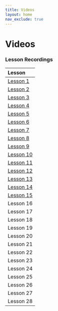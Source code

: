 ```yaml
---
title: Videos
layout: home
nav_exclude: true
---  
```


# Videos


### Lesson Recordings

| Lesson       |
|:-------------|
| <a href = "https://drive.google.com/file/d/1yPe08P_71ztKfRMRE_o4Gb5D8rHM1xM6/view?usp=drive_link">Lesson 1 </a>|
| <a href = "https://drive.google.com/file/d/1SC5wdPjspzGJquUnycONaEEaXxCZQNB4/view?usp=drive_link">Lesson 2 </a>|
| <a href = "https://drive.google.com/file/d/1PpSIxe9OoVUbC9qdNHId3odw3cAG1vSR/view?usp=drive_link">Lesson 3 </a>|
| <a href = "https://drive.google.com/file/d/19G7coHzjiz0mHcj3Q6jbMh3sYagFJ619/view?usp=drive_link">Lesson 4 </a>|
| <a href = "https://drive.google.com/file/d/1YIaJYauplLodX4Mbkl_QiUZRuYPmd4z8/view?usp=drive_link">Lesson 5 </a>|
| <a href = "https://drive.google.com/file/d/1fYfNQieQ1trIHBdoZyW15ZsroH5Leiyg/view?usp=drive_link">Lesson 6 </a>|
| <a href = "https://drive.google.com/file/d/1m08_Kwi4QGtL6FIgJICq_7wYNAFZTDvu/view?usp=drive_link">Lesson 7 </a>|
| <a href = "https://drive.google.com/file/d/12hRoa6NT_MTz8lX6GityRsHKIWGm8sbU/view?usp=drive_link">Lesson 8 </a>|
| <a href = "https://drive.google.com/file/d/1Z2EWgQeoytmnVJ1JKoiUHu-Eh79IT46U/view?usp=drive_link">Lesson 9 </a>|
| <a href = "https://drive.google.com/file/d/1iOvu_UYDBBytRzvkw6AlaxlwCCaAj-LD/view?usp=drive_link">Lesson 10 </a>|
| <a href = "https://drive.google.com/file/d/1ie7QrwPF6IkE6ICGdW_VHj8iDaqh6tv5/view?usp=drive_link">Lesson 11 </a>|
| <a href = "https://drive.google.com/file/d/1_zvWxQUdzoiRhFOa5NRLHea4X9Amse6z/view?usp=drive_link">Lesson 12 </a>|
| <a href = "https://drive.google.com/file/d/1yWo85VPrepgVXlLwEGZJQ8kH9pbdr96g/view?usp=drive_link">Lesson 13 </a>|
| <a href = "https://drive.google.com/file/d/1A5xYgyodOArTQ9xDPE0h4M3A34dWXwts/view?usp=drive_link">Lesson 14 </a>|
| <a href = "https://drive.google.com/file/d/1bkvZuRnJyAAzL8tP1zjuYNjUwO2Piiw9/view?usp=drive_link">Lesson 15 </a>|
| Lesson 16    |
| Lesson 17    |
| Lesson 18    |
| Lesson 19    |
| Lesson 20    |
| Lesson 21    |
| Lesson 22    |
| Lesson 23    |
| Lesson 24    |
| Lesson 25    |
| Lesson 26    |
| Lesson 27    |
| Lesson 28    |
